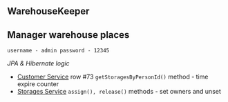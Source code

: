 **WarehouseKeeper**
-----
Manager warehouse places
----
`username - admin
password - 12345`

_JPA & Hibernate logic_ 
* [Customer Service](https://github.com/DmytroPomyluiko/WarehouseKeeper/blob/master/demo/src/main/java/com/warehousekeeper/root/services/CustomersService.java) 
  row #73 `getStoragesByPersonId()` method - time expire counter
* [Storages Service](https://github.com/DmytroPomyluiko/WarehouseKeeper/blob/master/demo/src/main/java/com/warehousekeeper/root/services/StoragesService.java)
  `assign(), release()` methods - set owners and unset 